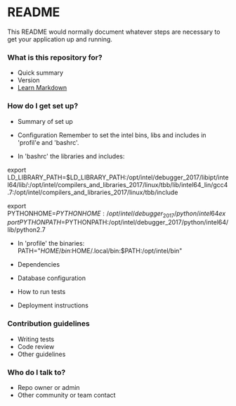 # README #

This README would normally document whatever steps are necessary to get your application up and running.

### What is this repository for? ###

* Quick summary
* Version
* [Learn Markdown](https://bitbucket.org/tutorials/markdowndemo)

### How do I get set up? ###

* Summary of set up
* Configuration
Remember to set the intel bins, libs and includes in 'profil'e and 'bashrc'.

* In 'bashrc' the libraries and includes:

export LD_LIBRARY_PATH=$LD_LIBRARY_PATH:/opt/intel/debugger_2017/libipt/intel64/lib/:/opt/intel/compilers_and_libraries_2017/linux/tbb/lib/intel64_lin/gcc4.7:/opt/intel/compilers_and_libraries_2017/linux/tbb/include

export PYTHONHOME=$PYTHONHOME:/opt/intel/debugger_2017/python/intel64
export PYTHONPATH=$PYTHONPATH:/opt/intel/debugger_2017/python/intel64/lib/python2.7

* In 'profile' the binaries:
PATH="$HOME/bin:$HOME/.local/bin:$PATH:/opt/intel/bin"


* Dependencies
* Database configuration
* How to run tests
* Deployment instructions

### Contribution guidelines ###

* Writing tests
* Code review
* Other guidelines

### Who do I talk to? ###

* Repo owner or admin
* Other community or team contact